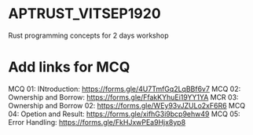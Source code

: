 # APTRUST_VITSEP1920
Rust programming concepts for 2 days workshop

# Add links for MCQ
MCQ 01: INtroduction: https://forms.gle/4U7TmfGq2LqBBf6v7
MCQ 02: Ownership and Borrow: https://forms.gle/FfakKYhuEi19YY1YA
MCR 03: Ownership and Borrow 02: https://forms.gle/WEy93vJZULo2xF6R6
MCQ 04: Opetion and Result: https://forms.gle/xifhG3i9bcp9ehw49
MCQ 05: Error Handling: https://forms.gle/FkHJxwPEa9Hjx8yp8


